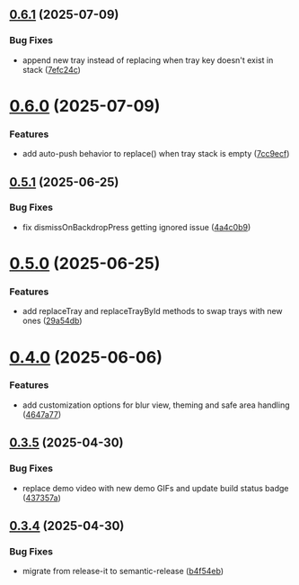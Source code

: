 ## [0.6.1](https://github.com/sivantha96/react-native-trays/compare/v0.6.0...v0.6.1) (2025-07-09)


### Bug Fixes

* append new tray instead of replacing when tray key doesn't exist in stack ([7efc24c](https://github.com/sivantha96/react-native-trays/commit/7efc24cf7d3a6f63db2cd66659bc71e1ba57208f))

# [0.6.0](https://github.com/sivantha96/react-native-trays/compare/v0.5.1...v0.6.0) (2025-07-09)


### Features

* add auto-push behavior to replace() when tray stack is empty ([7cc9ecf](https://github.com/sivantha96/react-native-trays/commit/7cc9ecf1fdd88580209a541e6012058641397e93))

## [0.5.1](https://github.com/sivantha96/react-native-trays/compare/v0.5.0...v0.5.1) (2025-06-25)


### Bug Fixes

* fix dismissOnBackdropPress getting ignored issue ([4a4c0b9](https://github.com/sivantha96/react-native-trays/commit/4a4c0b93bfc3616b55802273ecd08e8107d66e98))

# [0.5.0](https://github.com/sivantha96/react-native-trays/compare/v0.4.0...v0.5.0) (2025-06-25)


### Features

* add replaceTray and replaceTrayById methods to swap trays with new ones ([29a54db](https://github.com/sivantha96/react-native-trays/commit/29a54dbbf98ad9e7dd2b1f6915c5d54a821a2f10))

# [0.4.0](https://github.com/sivantha96/react-native-trays/compare/v0.3.5...v0.4.0) (2025-06-06)


### Features

* add customization options for blur view, theming and safe area handling ([4647a77](https://github.com/sivantha96/react-native-trays/commit/4647a77cdf3634bde9ec2e2f754462e993803be3))

## [0.3.5](https://github.com/sivantha96/react-native-trays/compare/v0.3.4...v0.3.5) (2025-04-30)

### Bug Fixes

- replace demo video with new demo GIFs and update build status badge ([437357a](https://github.com/sivantha96/react-native-trays/commit/437357a7bacd3416e7472a9bb97d555f05b035df))

## [0.3.4](https://github.com/sivantha96/react-native-trays/compare/v0.3.3...v0.3.4) (2025-04-30)

### Bug Fixes

- migrate from release-it to semantic-release ([b4f54eb](https://github.com/sivantha96/react-native-trays/commit/b4f54eb204f11948acef27112211add8a32a9080))
